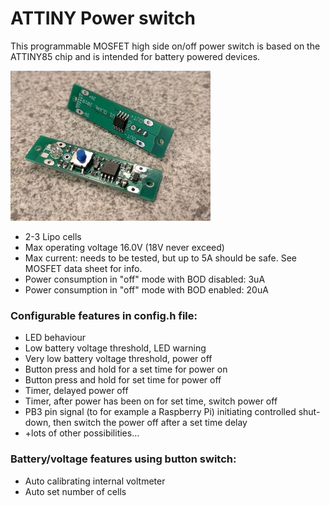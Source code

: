 # ATTINY Power switch
This programmable MOSFET high side on/off power switch is based on the ATTINY85 chip and is intended for battery powered devices.

![ATTINY-Power-switch](https://github.com/olkal/ATTINY-programmable-Power-switch/blob/master/Documentation/IMG_20180429_123707_small.jpg?raw=true)

- 2-3 Lipo cells 
- Max operating voltage 16.0V (18V never exceed)
- Max current: needs to be tested, but up to 5A should be safe. See MOSFET data sheet for info.
- Power consumption in "off" mode with BOD disabled: 3uA
- Power consumption in "off" mode with BOD enabled: 20uA

### Configurable features in config.h file:
- LED behaviour
- Low battery voltage threshold, LED warning
- Very low battery voltage threshold, power off
- Button press and hold for a set time for power on
- Button press and hold for set time for power off
- Timer, delayed power off
- Timer, after power has been on for set time, switch power off
- PB3 pin signal (to for example a Raspberry Pi) initiating controlled shut-down, then switch the power off after a set time delay
-  +lots of other possibilities...

### Battery/voltage features using button switch:
- Auto calibrating internal voltmeter
- Auto set number of cells


